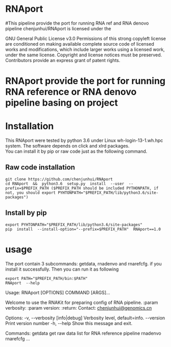 # RNAport
#This pipeline provide the port for running RNA ref and RNA denovo pipeline
chenjunhui/RNAport is licensed under the

GNU General Public License v3.0
Permissions of this strong copyleft license are conditioned on making available complete source code of licensed works and modifications, which include larger works using a licensed work, under the same license. Copyright and license notices must be preserved. Contributors provide an express grant of patent rights.

RNAport  provide the port for running RNA reference or RNA denovo pipeline basing on project
====

Installation
===
This RNAport were tested by python 3.6 under Linux wh-login-13-1.wh.hpc system. The software depends on click and xlrd packages.</br>
You can install it by pip or raw code just as the following command.

Raw code installation
------------------------------------------
```
git clone https://github.com/chenjunhui/RNAport
cd RNAport  &&  python3.6  setup.py  install  --user  --prefix=$PREFIX_PATH ($PREFIX_PATH should be included PYTHONPATH, if not, you should export PYHTONPATH="$PREFIX_PATH/lib/python3.6/site-packages")
```
Install  by pip
-------------------------------------------
```
export PYHTONPATH="$PREFIX_PATH/lib/python3.6/site-packages"
pip  install  --install-option="--prefix=$PREFIX_PATH"  RNAport==1.0
```
usage
======================================================================================================
The port contain 3 subcommands: getdata, rnadenvo and rnarefcfg. if you install it successfully. Then you can run it
as following
```
export PATH="$PREFIX_PATH/bin:$PATH"
RNAport  --help
```
Usage: RNAport [OPTIONS] COMMAND [ARGS]...

  Welcome to use the RNAKit for preparing config of RNA pipeline. :param
  verbosity: :param version: :return: Contact: chenjunhui@genomics.cn

Options:
  -v, --verbosity [info|debug]  Verbosity level, default=info.
  --version                     Print version number
  -h, --help                    Show this message and exit.

Commands:
  getdata    get raw data list for RNA reference pipeline
  rnadenvo
  rnarefcfg  ...
